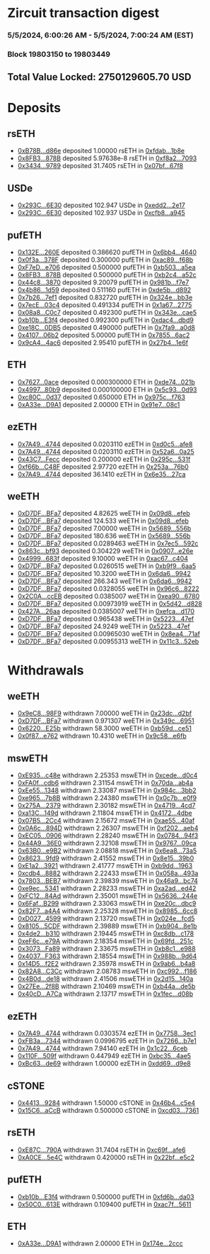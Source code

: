 # Zircuit transaction digest
### 5/5/2024, 6:00:26 AM - 5/5/2024, 7:00:24 AM (EST)
### Block 19803150 to 19803449

## Total Value Locked: 2750129605.70 USD

# Deposits
## rsETH
- [0xB78B...d86e](https://etherscan.io/address/0xB78Bce85AF068F12956c1FdcB13beE18866Bd86e) deposited 1.00000 rsETH in [0xfdab...1b8e](https://etherscan.io/tx/0xB78Bce85AF068F12956c1FdcB13beE18866Bd86e)
- [0x8FB3...878B](https://etherscan.io/address/0x8FB3e703833Efb8a07046B318F370e9f1Da2878B) deposited 5.97638e-8 rsETH in [0xf8a2...7093](https://etherscan.io/tx/0x8FB3e703833Efb8a07046B318F370e9f1Da2878B)
- [0x3434...9789](https://etherscan.io/address/0x34349c5569e7B846c3558961552D2202760A9789) deposited 31.7405 rsETH in [0x07bf...67f8](https://etherscan.io/tx/0x34349c5569e7B846c3558961552D2202760A9789)
## USDe
- [0x293C...6E30](https://etherscan.io/address/0x293C6937D8D82e05B01335F7B33FBA0c8e256E30) deposited 102.947 USDe in [0xedd2...2e17](https://etherscan.io/tx/0x293C6937D8D82e05B01335F7B33FBA0c8e256E30)
- [0x293C...6E30](https://etherscan.io/address/0x293C6937D8D82e05B01335F7B33FBA0c8e256E30) deposited 102.937 USDe in [0xcfb8...a945](https://etherscan.io/tx/0x293C6937D8D82e05B01335F7B33FBA0c8e256E30)
## pufETH
- [0x132E...260E](https://etherscan.io/address/0x132EEE34b234b00064353c48134A7aE2e9db260E) deposited 0.386620 pufETH in [0x6bb4...4640](https://etherscan.io/tx/0x132EEE34b234b00064353c48134A7aE2e9db260E)
- [0x0f3a...378F](https://etherscan.io/address/0x0f3a942f1341ebDc84073836a3BBF3D120eE378F) deposited 0.300000 pufETH in [0xac89...f68b](https://etherscan.io/tx/0x0f3a942f1341ebDc84073836a3BBF3D120eE378F)
- [0xF7eD...e706](https://etherscan.io/address/0xF7eDFd4b2AcA8752bBbe4CEA0b4946A7c1f6e706) deposited 0.500000 pufETH in [0xb503...a5ea](https://etherscan.io/tx/0xF7eDFd4b2AcA8752bBbe4CEA0b4946A7c1f6e706)
- [0x8FB3...878B](https://etherscan.io/address/0x8FB3e703833Efb8a07046B318F370e9f1Da2878B) deposited 0.500000 pufETH in [0xb2c4...a52c](https://etherscan.io/tx/0x8FB3e703833Efb8a07046B318F370e9f1Da2878B)
- [0x44c8...3870](https://etherscan.io/address/0x44c8Da527390C4f165FAECb08622062056343870) deposited 9.20079 pufETH in [0x981b...f7e7](https://etherscan.io/tx/0x44c8Da527390C4f165FAECb08622062056343870)
- [0x4b86...1d59](https://etherscan.io/address/0x4b86Bd26E4EA6bAd71f35Dcd1094968494Ca1d59) deposited 0.511160 pufETH in [0xde5b...d892](https://etherscan.io/tx/0x4b86Bd26E4EA6bAd71f35Dcd1094968494Ca1d59)
- [0x7b26...7ef1](https://etherscan.io/address/0x7b26C647EFD0f340688EA225bece8c20a60C7ef1) deposited 0.832720 pufETH in [0x324e...bb3e](https://etherscan.io/tx/0x7b26C647EFD0f340688EA225bece8c20a60C7ef1)
- [0x7ecE...03c4](https://etherscan.io/address/0x7ecEf8aAAEE32b5DC1Ac4232781Fc4b1fe4a03c4) deposited 0.491334 pufETH in [0x1a67...2775](https://etherscan.io/tx/0x7ecEf8aAAEE32b5DC1Ac4232781Fc4b1fe4a03c4)
- [0x08a8...C0c7](https://etherscan.io/address/0x08a857586c1F3006C0213B18AE0435b5Fc1cC0c7) deposited 0.492300 pufETH in [0x343e...cae5](https://etherscan.io/tx/0x08a857586c1F3006C0213B18AE0435b5Fc1cC0c7)
- [0xb10b...E3f4](https://etherscan.io/address/0xb10b5DBCd04B08d021419abC18b24436fE3DE3f4) deposited 0.992300 pufETH in [0xdac4...dbd9](https://etherscan.io/tx/0xb10b5DBCd04B08d021419abC18b24436fE3DE3f4)
- [0xe18C...0DB5](https://etherscan.io/address/0xe18CE881C52f943Cfd780CFf3054BC7549820DB5) deposited 0.490000 pufETH in [0x7fa9...a0d8](https://etherscan.io/tx/0xe18CE881C52f943Cfd780CFf3054BC7549820DB5)
- [0x4107...06b2](https://etherscan.io/address/0x4107A0A4a50AC2c4cc8C5a3954Bc01ff134506b2) deposited 5.00000 pufETH in [0x7855...6ac2](https://etherscan.io/tx/0x4107A0A4a50AC2c4cc8C5a3954Bc01ff134506b2)
- [0x9cA4...4ac6](https://etherscan.io/address/0x9cA48E28ed4e82CDBc3Ba40E259EB9920c714ac6) deposited 2.95410 pufETH in [0x27b4...1e6f](https://etherscan.io/tx/0x9cA48E28ed4e82CDBc3Ba40E259EB9920c714ac6)
## ETH
- [0x7627...0ace](https://etherscan.io/address/0x7627d1DEd6D599a15789d6A54668d03A997a0ace) deposited 0.000300000 ETH in [0xde74...021b](https://etherscan.io/tx/0x7627d1DEd6D599a15789d6A54668d03A997a0ace)
- [0x4997...80b9](https://etherscan.io/address/0x4997D264ca69348C802A442929f0a536235780b9) deposited 0.000100000 ETH in [0x5c93...0d93](https://etherscan.io/tx/0x4997D264ca69348C802A442929f0a536235780b9)
- [0xc80C...0d37](https://etherscan.io/address/0xc80C6CA2Cc891f2Cfb8956BF7D2550E2ca310d37) deposited 0.650000 ETH in [0x975c...f763](https://etherscan.io/tx/0xc80C6CA2Cc891f2Cfb8956BF7D2550E2ca310d37)
- [0xA33e...D9A1](https://etherscan.io/address/0xA33eB7ec01e58744d47722830f7085d704d7D9A1) deposited 2.00000 ETH in [0x91e7...08c1](https://etherscan.io/tx/0xA33eB7ec01e58744d47722830f7085d704d7D9A1)
## ezETH
- [0x7A49...4744](https://etherscan.io/address/0x7A493Be5c2ce014cD049Bf178a1ac0Db1B434744) deposited 0.0203110 ezETH in [0xd0c5...afe8](https://etherscan.io/tx/0x7A493Be5c2ce014cD049Bf178a1ac0Db1B434744)
- [0x7A49...4744](https://etherscan.io/address/0x7A493Be5c2ce014cD049Bf178a1ac0Db1B434744) deposited 0.0203110 ezETH in [0x52a6...0a25](https://etherscan.io/tx/0x7A493Be5c2ce014cD049Bf178a1ac0Db1B434744)
- [0x43C7...Fecc](https://etherscan.io/address/0x43C768E0Ee06B7c8a58d1bADf5a9De5aEf1EFecc) deposited 0.200000 ezETH in [0x295c...531f](https://etherscan.io/tx/0x43C768E0Ee06B7c8a58d1bADf5a9De5aEf1EFecc)
- [0xf66b...C48F](https://etherscan.io/address/0xf66b9004351CC74707808cAC94A2D60efc5AC48F) deposited 2.97720 ezETH in [0x253a...76b0](https://etherscan.io/tx/0xf66b9004351CC74707808cAC94A2D60efc5AC48F)
- [0x7A49...4744](https://etherscan.io/address/0x7A493Be5c2ce014cD049Bf178a1ac0Db1B434744) deposited 36.1410 ezETH in [0x6e35...27ca](https://etherscan.io/tx/0x7A493Be5c2ce014cD049Bf178a1ac0Db1B434744)
## weETH
- [0xD7DF...BFa7](https://etherscan.io/address/0xD7DF7E085214743530afF339aFC420c7c720BFa7) deposited 4.82625 weETH in [0x09d8...efeb](https://etherscan.io/tx/0xD7DF7E085214743530afF339aFC420c7c720BFa7)
- [0xD7DF...BFa7](https://etherscan.io/address/0xD7DF7E085214743530afF339aFC420c7c720BFa7) deposited 124.533 weETH in [0x09d8...efeb](https://etherscan.io/tx/0xD7DF7E085214743530afF339aFC420c7c720BFa7)
- [0xD7DF...BFa7](https://etherscan.io/address/0xD7DF7E085214743530afF339aFC420c7c720BFa7) deposited 7.00000 weETH in [0x5689...556b](https://etherscan.io/tx/0xD7DF7E085214743530afF339aFC420c7c720BFa7)
- [0xD7DF...BFa7](https://etherscan.io/address/0xD7DF7E085214743530afF339aFC420c7c720BFa7) deposited 180.636 weETH in [0x5689...556b](https://etherscan.io/tx/0xD7DF7E085214743530afF339aFC420c7c720BFa7)
- [0xD7DF...BFa7](https://etherscan.io/address/0xD7DF7E085214743530afF339aFC420c7c720BFa7) deposited 0.0289463 weETH in [0x7ec5...592c](https://etherscan.io/tx/0xD7DF7E085214743530afF339aFC420c7c720BFa7)
- [0x863c...bf93](https://etherscan.io/address/0x863c4D901846076C0eD6BE5bF1328D21160Ebf93) deposited 0.304229 weETH in [0x0907...e26e](https://etherscan.io/tx/0x863c4D901846076C0eD6BE5bF1328D21160Ebf93)
- [0x4999...683f](https://etherscan.io/address/0x49992D145823e855396a7E35a874122d3089683f) deposited 9.10000 weETH in [0xac67...c404](https://etherscan.io/tx/0x49992D145823e855396a7E35a874122d3089683f)
- [0xD7DF...BFa7](https://etherscan.io/address/0xD7DF7E085214743530afF339aFC420c7c720BFa7) deposited 0.0260515 weETH in [0xb9f9...6aa5](https://etherscan.io/tx/0xD7DF7E085214743530afF339aFC420c7c720BFa7)
- [0xD7DF...BFa7](https://etherscan.io/address/0xD7DF7E085214743530afF339aFC420c7c720BFa7) deposited 10.3200 weETH in [0x6da6...9942](https://etherscan.io/tx/0xD7DF7E085214743530afF339aFC420c7c720BFa7)
- [0xD7DF...BFa7](https://etherscan.io/address/0xD7DF7E085214743530afF339aFC420c7c720BFa7) deposited 266.343 weETH in [0x6da6...9942](https://etherscan.io/tx/0xD7DF7E085214743530afF339aFC420c7c720BFa7)
- [0xD7DF...BFa7](https://etherscan.io/address/0xD7DF7E085214743530afF339aFC420c7c720BFa7) deposited 0.0328055 weETH in [0x96c6...8222](https://etherscan.io/tx/0xD7DF7E085214743530afF339aFC420c7c720BFa7)
- [0x2C0A...ccEB](https://etherscan.io/address/0x2C0A5AB60753DC836716e067662e58a18D9EccEB) deposited 0.0385007 weETH in [0xea90...6780](https://etherscan.io/tx/0x2C0A5AB60753DC836716e067662e58a18D9EccEB)
- [0xD7DF...BFa7](https://etherscan.io/address/0xD7DF7E085214743530afF339aFC420c7c720BFa7) deposited 0.00973919 weETH in [0x5d42...d828](https://etherscan.io/tx/0xD7DF7E085214743530afF339aFC420c7c720BFa7)
- [0x427A...26aa](https://etherscan.io/address/0x427A3E19b4AF850f1461eEd979AE5a5cd9D026aa) deposited 0.0385007 weETH in [0xefca...d170](https://etherscan.io/tx/0x427A3E19b4AF850f1461eEd979AE5a5cd9D026aa)
- [0xD7DF...BFa7](https://etherscan.io/address/0xD7DF7E085214743530afF339aFC420c7c720BFa7) deposited 0.965438 weETH in [0x5223...47ef](https://etherscan.io/tx/0xD7DF7E085214743530afF339aFC420c7c720BFa7)
- [0xD7DF...BFa7](https://etherscan.io/address/0xD7DF7E085214743530afF339aFC420c7c720BFa7) deposited 24.9249 weETH in [0x5223...47ef](https://etherscan.io/tx/0xD7DF7E085214743530afF339aFC420c7c720BFa7)
- [0xD7DF...BFa7](https://etherscan.io/address/0xD7DF7E085214743530afF339aFC420c7c720BFa7) deposited 0.00965030 weETH in [0x8ea4...71af](https://etherscan.io/tx/0xD7DF7E085214743530afF339aFC420c7c720BFa7)
- [0xD7DF...BFa7](https://etherscan.io/address/0xD7DF7E085214743530afF339aFC420c7c720BFa7) deposited 0.00955313 weETH in [0x11c3...52eb](https://etherscan.io/tx/0xD7DF7E085214743530afF339aFC420c7c720BFa7)
# Withdrawals
## weETH
- [0x9eC8...98F9](https://etherscan.io/address/0x9eC804a308C6d2BA376353208d86FC2aBCBe98F9) withdrawn 7.00000 weETH in [0x23dc...d2bf](https://etherscan.io/tx/0x9eC804a308C6d2BA376353208d86FC2aBCBe98F9)
- [0xD7DF...BFa7](https://etherscan.io/address/0xD7DF7E085214743530afF339aFC420c7c720BFa7) withdrawn 0.971307 weETH in [0x349c...6951](https://etherscan.io/tx/0xD7DF7E085214743530afF339aFC420c7c720BFa7)
- [0x6220...E25b](https://etherscan.io/address/0x62203C407A6d463f532a08b9b0b196923B7BE25b) withdrawn 58.3000 weETH in [0xb59d...ce51](https://etherscan.io/tx/0x62203C407A6d463f532a08b9b0b196923B7BE25b)
- [0x0f87...e762](https://etherscan.io/address/0x0f87ed1F1788CC195131EC3884454a612E17e762) withdrawn 10.4310 weETH in [0x9c58...e6fb](https://etherscan.io/tx/0x0f87ed1F1788CC195131EC3884454a612E17e762)
## mswETH
- [0xE935...c48e](https://etherscan.io/address/0xE935DB20b399978798490141338fC175b56ac48e) withdrawn 2.25353 mswETH in [0xcede...d0c4](https://etherscan.io/tx/0xE935DB20b399978798490141338fC175b56ac48e)
- [0xFA0f...cdb6](https://etherscan.io/address/0xFA0f9647801834a11fd84a2fd30169894feCcdb6) withdrawn 2.31154 mswETH in [0x70da...ab4a](https://etherscan.io/tx/0xFA0f9647801834a11fd84a2fd30169894feCcdb6)
- [0xEe55...1348](https://etherscan.io/address/0xEe55b1D42DA9cF899F9EE844eF265B2621C11348) withdrawn 2.33087 mswETH in [0x984c...3bb2](https://etherscan.io/tx/0xEe55b1D42DA9cF899F9EE844eF265B2621C11348)
- [0xe965...7b8B](https://etherscan.io/address/0xe965A7Fa69Cb1B270e77c1B5bBdC30745da97b8B) withdrawn 2.24380 mswETH in [0x0c7b...e0f9](https://etherscan.io/tx/0xe965A7Fa69Cb1B270e77c1B5bBdC30745da97b8B)
- [0x275A...2379](https://etherscan.io/address/0x275A331e4516dAC7c0C207a06212874BBa192379) withdrawn 2.30182 mswETH in [0x4719...4cd7](https://etherscan.io/tx/0x275A331e4516dAC7c0C207a06212874BBa192379)
- [0xa13C...149d](https://etherscan.io/address/0xa13C48DF292915DDf3a9c0e963DCB427F50f149d) withdrawn 2.11804 mswETH in [0x4172...4dbe](https://etherscan.io/tx/0xa13C48DF292915DDf3a9c0e963DCB427F50f149d)
- [0x07B5...2Cc4](https://etherscan.io/address/0x07B5CC24d03241C5976a35d32a71E62918782Cc4) withdrawn 2.15672 mswETH in [0xae55...40af](https://etherscan.io/tx/0x07B5CC24d03241C5976a35d32a71E62918782Cc4)
- [0x0A6c...894D](https://etherscan.io/address/0x0A6cbe95AF49bFdcCC4f296bE585D26be71F894D) withdrawn 2.26307 mswETH in [0xf202...aeb4](https://etherscan.io/tx/0x0A6cbe95AF49bFdcCC4f296bE585D26be71F894D)
- [0xEC05...0906](https://etherscan.io/address/0xEC054de32B53f2a893E008e049Fb7Cc39dbf0906) withdrawn 2.28240 mswETH in [0x0784...94f3](https://etherscan.io/tx/0xEC054de32B53f2a893E008e049Fb7Cc39dbf0906)
- [0x44A9...36E0](https://etherscan.io/address/0x44A9a845b80425A80ab9c073C67fa577a87b36E0) withdrawn 2.32108 mswETH in [0x9767...09ca](https://etherscan.io/tx/0x44A9a845b80425A80ab9c073C67fa577a87b36E0)
- [0x63B0...e9B2](https://etherscan.io/address/0x63B0BD1fC6FdcBbaE4b2f71f1d155Cc26B72e9B2) withdrawn 2.08818 mswETH in [0x6ea8...73a5](https://etherscan.io/tx/0x63B0BD1fC6FdcBbaE4b2f71f1d155Cc26B72e9B2)
- [0x8623...9fd9](https://etherscan.io/address/0x86234Ae41fD9e9f49FB55D7bEB0c6fd5cDB59fd9) withdrawn 2.41552 mswETH in [0x8e15...39b0](https://etherscan.io/tx/0x86234Ae41fD9e9f49FB55D7bEB0c6fd5cDB59fd9)
- [0xE1a2...3921](https://etherscan.io/address/0xE1a296537134b36D97e12e2Ca5F206D24dff3921) withdrawn 2.41777 mswETH in [0xb9dd...1963](https://etherscan.io/tx/0xE1a296537134b36D97e12e2Ca5F206D24dff3921)
- [0xcdb4...8882](https://etherscan.io/address/0xcdb4734401D61Bf2BF616BE4648623E521768882) withdrawn 2.22433 mswETH in [0x058a...493a](https://etherscan.io/tx/0xcdb4734401D61Bf2BF616BE4648623E521768882)
- [0x7803...BEB7](https://etherscan.io/address/0x78036C8E66fC0983B4af7F1c1Ba560959F16BEB7) withdrawn 2.39839 mswETH in [0x46a9...bc74](https://etherscan.io/tx/0x78036C8E66fC0983B4af7F1c1Ba560959F16BEB7)
- [0xe9ec...5341](https://etherscan.io/address/0xe9ec59e3F4f8AF22d5dC50C092786B61B30E5341) withdrawn 2.28233 mswETH in [0xa2ad...ed42](https://etherscan.io/tx/0xe9ec59e3F4f8AF22d5dC50C092786B61B30E5341)
- [0xFC12...84Ad](https://etherscan.io/address/0xFC12f1dc0c3a36632c40F5b4D08b2B66225a84Ad) withdrawn 2.35001 mswETH in [0x5636...244e](https://etherscan.io/tx/0xFC12f1dc0c3a36632c40F5b4D08b2B66225a84Ad)
- [0x6Faf...B299](https://etherscan.io/address/0x6FafCb548D9058DF01C35F35453bB9338254B299) withdrawn 2.33063 mswETH in [0xe20c...dbc9](https://etherscan.io/tx/0x6FafCb548D9058DF01C35F35453bB9338254B299)
- [0x82F7...a4A4](https://etherscan.io/address/0x82F71D8Ae72810df37047a98fe74813B6C9ea4A4) withdrawn 2.25328 mswETH in [0x8985...6cc8](https://etherscan.io/tx/0x82F71D8Ae72810df37047a98fe74813B6C9ea4A4)
- [0xD027...4599](https://etherscan.io/address/0xD0272366Ab2576833EDD4c49dDaB9C8e3eA24599) withdrawn 2.13720 mswETH in [0x024e...fcd5](https://etherscan.io/tx/0xD0272366Ab2576833EDD4c49dDaB9C8e3eA24599)
- [0x8105...5CDF](https://etherscan.io/address/0x8105200b2Ba8f69D3027359D9204C3D4d92D5CDF) withdrawn 2.39889 mswETH in [0xb904...8e1b](https://etherscan.io/tx/0x8105200b2Ba8f69D3027359D9204C3D4d92D5CDF)
- [0x4de2...b310](https://etherscan.io/address/0x4de28cB5E94fb2A153906714749B65B74433b310) withdrawn 2.19445 mswETH in [0xc8db...c178](https://etherscan.io/tx/0x4de28cB5E94fb2A153906714749B65B74433b310)
- [0xeF6c...e79A](https://etherscan.io/address/0xeF6c182B7210d5B87b6D0d82e68Ea19cDfC4e79A) withdrawn 2.18354 mswETH in [0x69fd...251c](https://etherscan.io/tx/0xeF6c182B7210d5B87b6D0d82e68Ea19cDfC4e79A)
- [0x3073...Fa89](https://etherscan.io/address/0x3073feC04A249a9f4aaa196970A10c7695eaFa89) withdrawn 2.33675 mswETH in [0xb8c1...e988](https://etherscan.io/tx/0x3073feC04A249a9f4aaa196970A10c7695eaFa89)
- [0x4037...F363](https://etherscan.io/address/0x4037e8D75e519beE9A2BF11B19CeF586D3DBF363) withdrawn 2.18554 mswETH in [0x988b...9d64](https://etherscan.io/tx/0x4037e8D75e519beE9A2BF11B19CeF586D3DBF363)
- [0x14D5...f2E2](https://etherscan.io/address/0x14D5529cedf6a23Fd2a836Cf5eBa5868C42Af2E2) withdrawn 2.35978 mswETH in [0x9ab6...b4a8](https://etherscan.io/tx/0x14D5529cedf6a23Fd2a836Cf5eBa5868C42Af2E2)
- [0x82A8...C3Cc](https://etherscan.io/address/0x82A8188a56cd87A89fC20E5Eb0B0F1B4318AC3Cc) withdrawn 2.08783 mswETH in [0xc992...f186](https://etherscan.io/tx/0x82A8188a56cd87A89fC20E5Eb0B0F1B4318AC3Cc)
- [0x4B0d...de18](https://etherscan.io/address/0x4B0d7fE310262eF3f306C42E6e799729E173de18) withdrawn 2.41506 mswETH in [0x2d15...140a](https://etherscan.io/tx/0x4B0d7fE310262eF3f306C42E6e799729E173de18)
- [0x27Ee...2f8B](https://etherscan.io/address/0x27Ee2314D2940e0C50Bfc0b3309599Eea0a52f8B) withdrawn 2.10469 mswETH in [0xb44a...de5b](https://etherscan.io/tx/0x27Ee2314D2940e0C50Bfc0b3309599Eea0a52f8B)
- [0x40cD...A7Ca](https://etherscan.io/address/0x40cD8e1B5226f560A75928D3afC1b27e9C45A7Ca) withdrawn 2.13717 mswETH in [0x1fec...d08b](https://etherscan.io/tx/0x40cD8e1B5226f560A75928D3afC1b27e9C45A7Ca)
## ezETH
- [0x7A49...4744](https://etherscan.io/address/0x7A493Be5c2ce014cD049Bf178a1ac0Db1B434744) withdrawn 0.0303574 ezETH in [0x7758...3ec1](https://etherscan.io/tx/0x7A493Be5c2ce014cD049Bf178a1ac0Db1B434744)
- [0xFB3a...7344](https://etherscan.io/address/0xFB3a49cD16E6b7cdd2Db37728A058D15A1ff7344) withdrawn 0.0996795 ezETH in [0x7266...b7e1](https://etherscan.io/tx/0xFB3a49cD16E6b7cdd2Db37728A058D15A1ff7344)
- [0x7A49...4744](https://etherscan.io/address/0x7A493Be5c2ce014cD049Bf178a1ac0Db1B434744) withdrawn 7.94140 ezETH in [0x1c22...6ceb](https://etherscan.io/tx/0x7A493Be5c2ce014cD049Bf178a1ac0Db1B434744)
- [0x110F...509f](https://etherscan.io/address/0x110F1dB5FC2FeEC56d528fd0C4358AFA0CC2509f) withdrawn 0.447949 ezETH in [0xbc35...4ae5](https://etherscan.io/tx/0x110F1dB5FC2FeEC56d528fd0C4358AFA0CC2509f)
- [0xBc63...de69](https://etherscan.io/address/0xBc639c6936d423000445D279782F71339cfcde69) withdrawn 1.00000 ezETH in [0xdd69...d9e8](https://etherscan.io/tx/0xBc639c6936d423000445D279782F71339cfcde69)
## cSTONE
- [0x4413...9284](https://etherscan.io/address/0x4413A906a012F06bD0ABDa5eeC45F7D67b449284) withdrawn 1.50000 cSTONE in [0x46b4...c5e4](https://etherscan.io/tx/0x4413A906a012F06bD0ABDa5eeC45F7D67b449284)
- [0x15C6...aCcB](https://etherscan.io/address/0x15C6d3c3C46Db79e93f963A08A3239703F1EaCcB) withdrawn 0.500000 cSTONE in [0xcd03...7361](https://etherscan.io/tx/0x15C6d3c3C46Db79e93f963A08A3239703F1EaCcB)
## rsETH
- [0xE87C...790A](https://etherscan.io/address/0xE87C6f39881D5bF51Cf46d3Dc7E1c1731C2f790A) withdrawn 31.7404 rsETH in [0xc69f...afe6](https://etherscan.io/tx/0xE87C6f39881D5bF51Cf46d3Dc7E1c1731C2f790A)
- [0xA0CE...5e4C](https://etherscan.io/address/0xA0CEfF9a89bfa0E2F8a50cf0d6B2AFf48e765e4C) withdrawn 0.420000 rsETH in [0x22bf...e5c2](https://etherscan.io/tx/0xA0CEfF9a89bfa0E2F8a50cf0d6B2AFf48e765e4C)
## pufETH
- [0xb10b...E3f4](https://etherscan.io/address/0xb10b5DBCd04B08d021419abC18b24436fE3DE3f4) withdrawn 0.500000 pufETH in [0xfd6b...da03](https://etherscan.io/tx/0xb10b5DBCd04B08d021419abC18b24436fE3DE3f4)
- [0x50C0...613E](https://etherscan.io/address/0x50C033F5Cd563081075De113dcD06E2e8C55613E) withdrawn 0.109400 pufETH in [0xac7f...5611](https://etherscan.io/tx/0x50C033F5Cd563081075De113dcD06E2e8C55613E)
## ETH
- [0xA33e...D9A1](https://etherscan.io/address/0xA33eB7ec01e58744d47722830f7085d704d7D9A1) withdrawn 2.00000 ETH in [0x174e...2ccc](https://etherscan.io/tx/0xA33eB7ec01e58744d47722830f7085d704d7D9A1)
